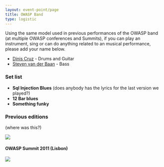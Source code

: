 ```yaml
---
layout: event-point/page
title: OWASP Band
type: logistic
---
```


Using the same model used in previous performances of the OWASP band (at multiple OWASP conferences and Summits), if you can play an instrument, sing or can do anything related to an musical performance, please add your name below.

* [Dinis Cruz](../Participants/Dinis-Cruz.md) - Drums and Guitar
* [Steven van der Baan](../Participants/Steven-van-der-Baan.md) - Bass


### Set list

* **Sql Injection Blues** (does anybody has the lyrics for the last version we played?)
* **12 Bar blues**
* **Something funky**

### Previous editions

(where was this?)

![](https://cloud.githubusercontent.com/assets/656739/19942716/97fc3f4e-a12c-11e6-8a22-badffca70a92.png)

#### OWASP Summit 2011 (Lisbon)

![](https://lh3.googleusercontent.com/X0Cu9r1oMMVKQMdi3_RgRiek4YQ_FT9NVymBdC9mpiFQ4RJ4m07a1vbQAcD13uhOdyR2XZnf9ICMEg=w5120-h3200-rw-no)
